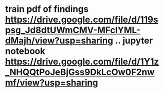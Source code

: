 # train pdf of findings https://drive.google.com/file/d/119spsg_Jd8dtUWmCMV-MFclYML-dMajh/view?usp=sharing  .. jupyter notebook  https://drive.google.com/file/d/1Y1z_NHQQtPoJeBjGss9DkLcOw0F2nwmf/view?usp=sharing
